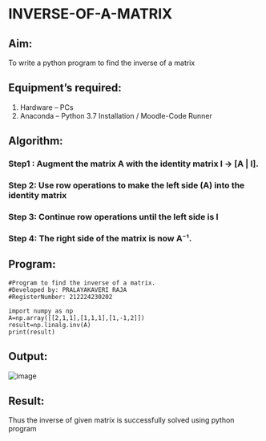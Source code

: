 # INVERSE-OF-A-MATRIX
## Aim:
To write a python program to find the inverse of a matrix
## Equipment’s required:
1. 	Hardware – PCs
2. 	Anaconda – Python 3.7 Installation / Moodle-Code Runner
## Algorithm:

### Step1 : Augment the matrix A with the identity matrix I → [A | I].

### Step 2: Use row operations to make the left side (A) into the identity matrix

### Step 3: Continue row operations until the left side is I 

### Step 4: The right side of the matrix is now A⁻¹.

## Program:
```
#Program to find the inverse of a matrix.
#Developed by: PRALAYAKAVERI RAJA
#RegisterNumber: 212224230202

import numpy as np
A=np.array([[2,1,1],[1,1,1],[1,-1,2]])
result=np.linalg.inv(A)
print(result)
```
## Output:
![image](https://github.com/user-attachments/assets/6aee790d-cf79-4cef-a0ee-c499db341970)

## Result:
Thus the inverse of given matrix is successfully solved using python program

